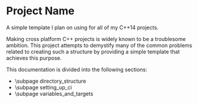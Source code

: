 # Project Name

A simple template I plan on using for all of my C++14 projects.

Making cross platform C++ projects is widely known to be a troublesome ambition. This project attempts to demystify many of the common problems related to creating such a structure by providing a simple template that achieves this purpose.

This documentation is divided into the following sections:
- \subpage directory_structure
- \subpage setting_up_ci
- \subpage variables_and_targets
